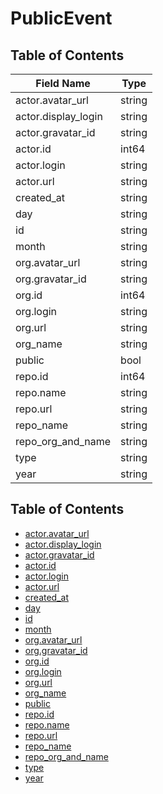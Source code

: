 # PublicEvent

## Table of Contents

| Field Name          | Type   |
| ------------------- | ------ |
| actor.avatar_url    | string |
| actor.display_login | string |
| actor.gravatar_id   | string |
| actor.id            | int64  |
| actor.login         | string |
| actor.url           | string |
| created_at          | string |
| day                 | string |
| id                  | string |
| month               | string |
| org.avatar_url      | string |
| org.gravatar_id     | string |
| org.id              | int64  |
| org.login           | string |
| org.url             | string |
| org_name            | string |
| public              | bool   |
| repo.id             | int64  |
| repo.name           | string |
| repo.url            | string |
| repo_name           | string |
| repo_org_and_name   | string |
| type                | string |
| year                | string |

## Table of Contents

- [actor.avatar_url](#actor.avatar_url)
- [actor.display_login](#actor.display_login)
- [actor.gravatar_id](#actor.gravatar_id)
- [actor.id](#actor.id)
- [actor.login](#actor.login)
- [actor.url](#actor.url)
- [created_at](#created_at)
- [day](#day)
- [id](#id)
- [month](#month)
- [org.avatar_url](#org.avatar_url)
- [org.gravatar_id](#org.gravatar_id)
- [org.id](#org.id)
- [org.login](#org.login)
- [org.url](#org.url)
- [org_name](#org_name)
- [public](#public)
- [repo.id](#repo.id)
- [repo.name](#repo.name)
- [repo.url](#repo.url)
- [repo_name](#repo_name)
- [repo_org_and_name](#repo_org_and_name)
- [type](#type)
- [year](#year)


